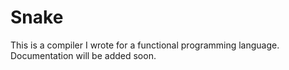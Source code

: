 # Snake

This is a compiler I wrote for a functional programming language. Documentation will be added soon.
